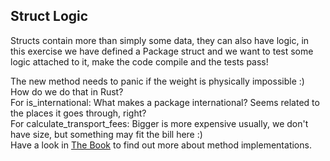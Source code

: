 ## Struct Logic

Structs contain more than simply some data, they can also have logic, in this
exercise we have defined a Package struct and we want to test some logic attached to it,
make the code compile and the tests pass!

<div class="hint">
The new method needs to panic if the weight is physically impossible :) How do we do that in Rust?
</div>

<div class="hint">
For is_international: What makes a package international? Seems related to the places it goes through, right?
</div>

<div class="hint">
For calculate_transport_fees: Bigger is more expensive usually, we don't have size, but something may fit the bill here :)
</div>

<div class="hint">
Have a look in <a href="https://doc.rust-lang.org/book/ch05-03-method-syntax.html">The Book</a> to find out more about method implementations. 
</div>